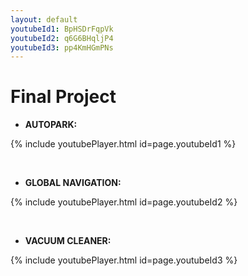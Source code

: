 ```yaml
---
layout: default
youtubeId1: BpHSDrFqpVk
youtubeId2: q6G6BHqljP4
youtubeId3: pp4KmHGmPNs
---
```

# Final Project


* **AUTOPARK:**

{% include youtubePlayer.html id=page.youtubeId1 %}

<br/>


* **GLOBAL NAVIGATION:**

{% include youtubePlayer.html id=page.youtubeId2 %}

<br/>


* **VACUUM CLEANER:**

{% include youtubePlayer.html id=page.youtubeId3 %}

<br/>

